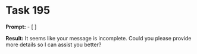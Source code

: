 # Task 195

**Prompt:** - [ ]

**Result:**
It seems like your message is incomplete. Could you please provide more details so I can assist you better?
